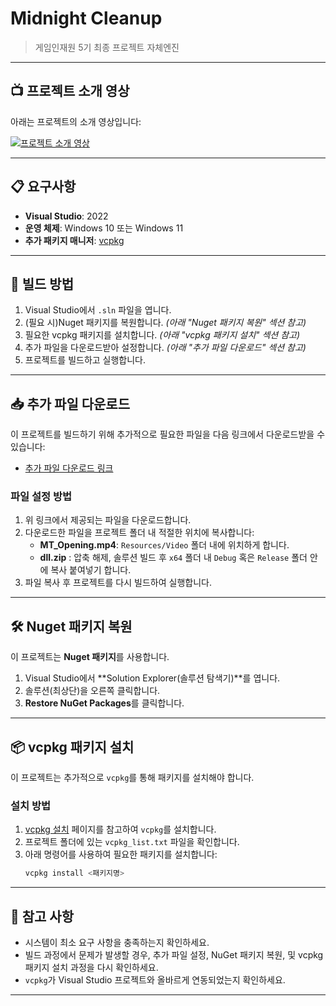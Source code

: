 # Midnight Cleanup

> 게임인재원 5기 최종 프로젝트 자체엔진

---

## 📺 프로젝트 소개 영상

아래는 프로젝트의 소개 영상입니다:

[![프로젝트 소개 영상](https://img.youtube.com/vi/WkjI6ZwUVwU/0.jpg)](https://www.youtube.com/watch?v=WkjI6ZwUVwU)

---

## 📋 요구사항

- **Visual Studio**: 2022
- **운영 체제**: Windows 10 또는 Windows 11
- **추가 패키지 매니저**: [vcpkg](https://github.com/microsoft/vcpkg)
---

## 🔨 빌드 방법

1. Visual Studio에서 `.sln` 파일을 엽니다.
2. (필요 시)Nuget 패키지를 복원합니다. *(아래 "Nuget 패키지 복원" 섹션 참고)*
3. 필요한 vcpkg 패키지를 설치합니다. *(아래 "vcpkg 패키지 설치" 섹션 참고)*
4. 추가 파일을 다운로드받아 설정합니다. *(아래 "추가 파일 다운로드" 섹션 참고)*
5. 프로젝트를 빌드하고 실행합니다.

---

## 📥 추가 파일 다운로드

이 프로젝트를 빌드하기 위해 추가적으로 필요한 파일을 다음 링크에서 다운로드받을 수 있습니다:

- [추가 파일 다운로드 링크](https://1drv.ms/f/s!AoSz5579eQ6GhymDO5ysipqE9MSd?e=Yc31Me)

### 파일 설정 방법
1. 위 링크에서 제공되는 파일을 다운로드합니다.
2. 다운로드한 파일을 프로젝트 폴더 내 적절한 위치에 복사합니다:
   - **MT_Opening.mp4**: `Resources/Video` 폴더 내에 위치하게 합니다.
   - **dll.zip** : 압축 해제, 솔루션 빌드 후 `x64` 폴더 내 `Debug` 혹은 `Release` 폴더 안에 복사 붙여넣기 합니다.
3. 파일 복사 후 프로젝트를 다시 빌드하여 실행합니다.

---

## 🛠️ Nuget 패키지 복원

이 프로젝트는 **Nuget 패키지**를 사용합니다.

1. Visual Studio에서 **Solution Explorer(솔루션 탐색기)**를 엽니다.
2. 솔루션(최상단)을 오른쪽 클릭합니다.
3. **Restore NuGet Packages**를 클릭합니다.

---

## 📦 vcpkg 패키지 설치

이 프로젝트는 추가적으로 `vcpkg`를 통해 패키지를 설치해야 합니다. 

### 설치 방법
1. [vcpkg 설치](https://github.com/microsoft/vcpkg) 페이지를 참고하여 `vcpkg`를 설치합니다.
2. 프로젝트 폴더에 있는 `vcpkg_list.txt` 파일을 확인합니다.
3. 아래 명령어를 사용하여 필요한 패키지를 설치합니다:
   ```bash
   vcpkg install <패키지명>

---

## 📝 참고 사항

- 시스템이 최소 요구 사항을 충족하는지 확인하세요.
- 빌드 과정에서 문제가 발생할 경우, 추가 파일 설정, NuGet 패키지 복원, 및 vcpkg 패키지 설치 과정을 다시 확인하세요.
- `vcpkg`가 Visual Studio 프로젝트와 올바르게 연동되었는지 확인하세요.

---

